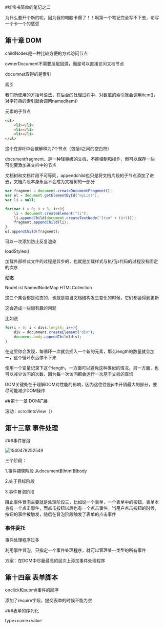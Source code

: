 #红宝书简单的笔记之二



为什么要开个新的呢，因为我的电脑卡爆了！！啊第一个笔记完全写不下去，论写一个卡一个的感受



## 第十章 DOM

childNodes是一种比较方便的方式访问节点

ownerDocument不需要层层回溯，而是可以直接访问文档节点



documnet取得的是索引



索引

我们所使用的方括号语法，在后台的处理过程中，对数值的索引就会调用item()，对字符串的索引就会调用namedItem()



元素的子节点

```html
<ul>
	<li></li>
	<li></li>
	<li></li>
</ul>
```

这个在非IE中会被解释为7个节点（包括li之间的空白符）



documentfragment，是一种轻量级的文档，不能控制和操作，但可以保存一些可能要添加进文档中的节点

文档树和文档片段不可等同，appendchild也只是将文档片段的子节点添加了进去，文档片段本身永远不会成为文档树的一部分

```javascript
var fragment = document.createDocumentFragment();
var ul = document.getElementById("myList");
var li = null;

for(var i = 0; i < 3; i++){
    li = document.createElement("li");
    li.appendChild(document.createTextNode("Item" + (i+1)));
    fragment.appendChild(li);
}
ul.appendChild(fragment);
```

可以一次添加防止反复渲染





loadStyles()

加载外部样式文件的过程是异步的，也就是加载样式与执行js代码的过程没有固定的次序



**动态**

NodeList NamedNodeMap  HTMLCollection

这三个集合都是动态的，也就是每当文档结构发生变化的时候，它们都会得到更新

这会造成一些很有趣的问题

比如说

```javascript
for(i = 0; i < divs.length; i++){
    div = docunment.createElement("div");
    document.body.appendChild(div);
}
```

在这里你会发现，每循环一次就会插入一个新的元素，那么length的数量就会加一，这个循环永远停不下来

使用一个变量记录下这个length，一方面可以避免这种类似的情况，另一方面，也可以减少访问的次数，因为每一次访问都会运行一次基于文档的查询

DOM关键处在于理解DOM对性能的影响，因为这往往是js中开销最大的部分，要尽可能减少DOM操作

##第十一章 DOM扩展

滚动：scrollIntoView（）









## 第十三章 事件处理



###事件冒泡

![1540478252549](../images/事件冒泡配图.png)

三个阶段：

1.事件捕获阶段  从document到html到body

2.处于目标阶段

3.事件冒泡阶段



阻止事件冒泡主要就是处理阶段三，比如说一个表单，一个表单中的按钮，表单本身有一个点击事件，而点击按钮以后也有一个点击事件。当用户点击按钮的时候，按钮的事件被触发，随后在冒泡阶段触发了表单的点击事件





### 事件委托

事件处理程序过多

利用事件冒泡，只指定一个事件处理程序，就可以管理某一类型的所有事件

方案：在DOM中尽量最高的层次上添加事件处理程序



## 第十四章 表单脚本



onclick和submit事件的顺序

添加了require字段，提交表单的时候不能为空

###表单的序列化

type+name+value

